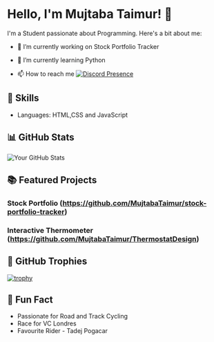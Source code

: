 # Hello, I'm Mujtaba Taimur! 👋

I'm a Student  passionate about Programming. Here's a bit about me:

- 🔭 I’m currently working on Stock Portfolio Tracker
- 🌱 I’m currently learning Python

- 📫 How to reach me
  [![Discord Presence](https://lanyard-profile-readme.vercel.app/api/:734435517877321821)](https://discord.com/users/:734435517877321821)


## 🚀 Skills

- Languages: HTML,CSS and JavaScript


## 📊 GitHub Stats

![Your GitHub Stats](https://github-readme-stats.vercel.app/api?username=MujtabaTAimur&show_icons=true&theme=radical)

## 📚 Featured Projects

### Stock Portfolio (https://github.com/MujtabaTaimur/stock-portfolio-tracker)


### Interactive Thermometer (https://github.com/MujtabaTaimur/ThermostatDesign)



## 🎨 GitHub Trophies

[![trophy](https://github-profile-trophy.vercel.app/?username=MujtabaTaimur)](https://github.com/ryo-ma/github-profile-trophy)


## 🚀 Fun Fact

- Passionate for Road and Track Cycling
- Race for VC Londres
- Favourite Rider - Tadej Pogacar


